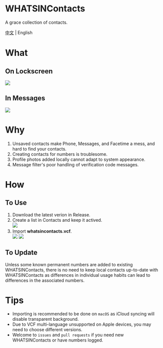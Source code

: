 # WHATSINContacts

A grace collection of contacts.

[中文](https://github.com/shindgewongxj/WHATSINContacts/blob/main/README_zh.md) | English

# What

## On Lockscreen

![](https://github.com/shindgewongxj/WHATSINContacts/raw/main/preview/notification.gif)

## In Messages

![](https://github.com/shindgewongxj/WHATSINContacts/raw/main/preview/messages.gif)

# Why

1. Unsaved contacts make Phone, Messages, and Facetime a mess, and hard to find your contacts.  
2. Creating contacts for numbers is troublesome.  
3. Profile photos added locally cannot adapt to system appearance. 
4. Message filter's poor handling of verification code messages.

# How

## To Use

1. Download the latest verion in Release.  
2. Create a list in Contacts and keep it actived.  
![](https://github.com/shindgewongxj/WHATSINContacts/raw/main/preview/contacts.gif)
3. Import **whatsincontacts.vcf**.  
![](https://github.com/shindgewongxj/WHATSINContacts/raw/main/preview/import.gif)
![](https://github.com/shindgewongxj/WHATSINContacts/raw/main/preview/update.gif)

## To Update

Unless some known permanent numbers are added to existing WHATSINContacts, there is no need to keep local contacts up-to-date with WHATSINContacts as differences in individual usage habits can lead to differences in the associated numbers.  

# Tips

- Importing is recommended to be done on `macOS` as iCloud syncing will disable transparent background.  
- Due to VCF multi-language unsupported on Apple devices, you may need to choose different versions.  
- Welcome to `issues` and `pull requests` if you need new WHATSINContacts or have numbers logged.  
